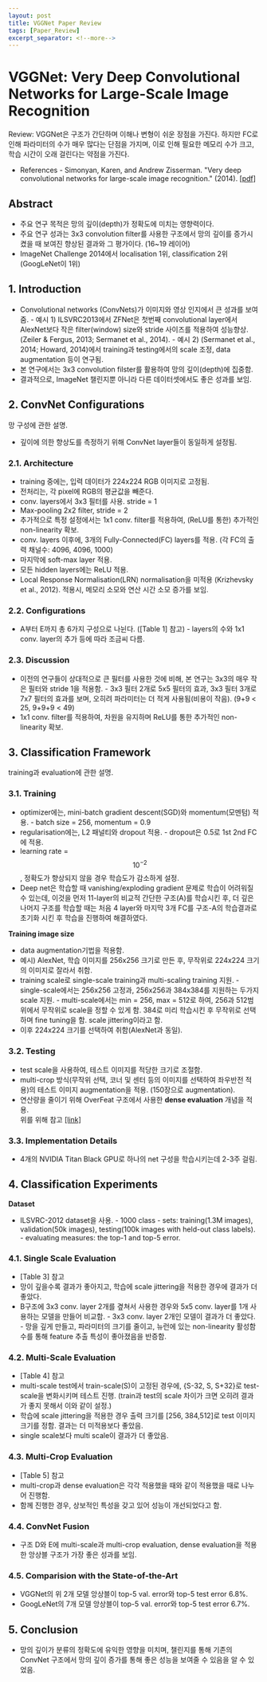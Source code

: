 ```yaml
---
layout: post
title: VGGNet Paper Review
tags: [Paper_Review]
excerpt_separator: <!--more-->
---    
```

# VGGNet: Very Deep Convolutional Networks for Large-Scale Image Recognition

Review: VGGNet은 구조가 간단하며 이해나 변형이 쉬운 장점을 가진다. 하지만 FC로 인해 파라미터의 수가 매우 많다는 단점을 가지며, 이로 인해 필요한 메모리 수가 크고, 학습 시간이 오래 걸린다는 약점을 가진다.   

<!--more-->
- References
        - Simonyan, Karen, and Andrew Zisserman. "Very deep convolutional networks for large-scale image recognition." (2014). [[pdf]](https://arxiv.org/pdf/1409.1556.pdf)

## Abstract
- 주요 연구 목적은 망의 깊이(depth)가 정확도에 미치는 영향력이다.
- 주요 연구 성과는 3x3 convolution filter를 사용한 구조에서 망의 깊이를 증가시켰을 때 보여진 향상된 결과와 그 평가이다. (16~19 레이어)
- ImageNet Challenge 2014에서 localisation 1위, classification 2위 (GoogLeNet이 1위)

## 1. Introduction
- Convolutional networks (ConvNets)가 이미지와 영상 인지에서 큰 성과를 보여줌. 
        - 예시 1) ILSVRC2013에서 ZFNet은 첫번째 convolutional layer에서 AlexNet보다 작은 filter(window) size와 stride 사이즈를 적용하여 성능향상. (Zeiler & Fergus, 2013; Sermanet et al., 2014).
        - 예시 2) (Sermanet et al., 2014; Howard, 2014)에서 training과 testing에서의 scale 조정, data augmentation 등이 연구됨.
- 본 연구에서는 3x3 convolution filster를 활용하여 망의 깊이(depth)에 집중함.
- 결과적으로, ImageNet 챌린지뿐 아니라 다른 데이터셋에서도 좋은 성과를 보임. 

## 2. ConvNet Configurations    
망 구성에 관한 설명.
- 깊이에 의한 향상도를 측정하기 위해 ConvNet layer들이 동일하게 설정됨.

### 2.1. Architecture
- training 중에는, 입력 데이터가 224x224 RGB 이미지로 고정됨.
- 전처리는, 각 pixel에 RGB의 평균값을 빼준다.
- conv. layers에서 3x3 필터를 사용. stride = 1 
- Max-pooling 2x2 filter, stride = 2
- 추가적으로 특정 설정에서는 1x1 conv. filter를 적용하여, (ReLU를 통한) 추가적인 non-linearity 확보.
- conv. layers 이후에, 3개의 Fully-Connected(FC) layers를 적용. (각 FC의 출력 채널수: 4096, 4096, 1000)
- 마지막에 soft-max layer 적용.
- 모든 hidden layers에는 ReLU 적용.
- Local Response Normalisation(LRN) normalisation을 미적용 (Krizhevsky et al., 2012). 적용시, 메모리 소모와 연산 시간 소모 증가를 보임.

### 2.2. Configurations
- A부터 E까지 총 6가지 구성으로 나뉜다. ([Table 1] 참고)
        - layers의 수와 1x1 conv. layer의 추가 등에 따라 조금씨 다름.

### 2.3. Discussion
- 이전의 연구들이 상대적으로 큰 필터를 사용한 것에 비해, 본 연구는 3x3의 매우 작은 필터와 stride 1을 적용함. 
        - 3x3 필터 2개로 5x5 필터의 효과, 3x3 필터 3개로 7x7 필터의 효과를 보며, 오히려 파라미터는 더 적게 사용됨(비용이 작음). (9+9 < 25, 9+9+9 < 49)
- 1x1 conv. filter를 적용하여, 차원을 유지하며 ReLU를 통한 추가적인 non-linearity 확보.

## 3. Classification Framework    
training과 evaluation에 관한 설명.

### 3.1. Training
- optimizer에는, mini-batch gradient descent(SGD)와 momentum(모멘텀) 적용.
        - batch size = 256, momentum = 0.9
- regularisation에는, L2 패널티와 dropout 적용.
        - dropout은 0.5로 1st 2nd FC에 적용.
- learning rate = $$10^{-2}$$, 정확도가 향상되지 않을 경우 학습도가 감소하게 설정.
- Deep net은 학습할 때 vanishing/exploding gradient 문제로 학습이 어려워질 수 있는데, 이것을 먼저 11-layer의 비교적 간단한 구조(A)를 학습시킨 후, 더 깊은 나머지 구조를 학습할 때는 처음 4 layer와 마지막 3개 FC를 구조-A의 학습결과로 초기화 시킨 후 학습을 진행하여 해결하였다.

**Training image size**    
- data augmentation기법을 적용함.
- 예시) AlexNet, 학습 이미지를 256x256 크기로 만든 후, 무작위로 224x224 크기의 이미지로 잘라서 취함.
- training scale로 single-scale training과 multi-scaling training 지원.
        - single-scale에서는 256x256 고정과, 256x256과 384x384를 지원하는 두가지 scale 지원.
        - multi-scale에서는 min = 256, max = 512로 하여, 256과 512범위에서 무작위로 scale을 정할 수 있게 함. 384로 미리 학습시킨 후 무작위로 선택하며 fine tuning을 함. scale jittering이라고 함.
- 이후 224x224 크기를 선택하여 취함(AlexNet과 동일).

### 3.2. Testing
- test scale을 사용하여, 테스트 이미지를 적당한 크기로 조절함. 
- multi-crop 방식(무작위 선택, 코너 및 센터 등의 이미지를 선택하여 좌우반전 적용)의 테스트 이미지 augmentation을 적용. (150장으로 augmentation).
- 연산량을 줄이기 위해 OverFeat 구조에서 사용한 **dense evaluation** 개념을 적용.   
위를 위해 참고 [[link]](https://laonple.blog.me/220749876381)

### 3.3. Implementation Details
- 4개의 NVIDIA Titan Black GPU로 하나의 net 구성을 학습시키는데 2-3주 걸림.

## 4. Classification Experiments    
**Dataset**   
- ILSVRC-2012 dataset을 사용.
        - 1000 class
        - sets: training(1.3M images), validation(50k images), testing(100k images with held-out class labels).
        - evaluating measures: the top-1 and top-5 error.

### 4.1. Single Scale Evaluation
- [Table 3] 참고
- 망이 깊을수록 결과가 좋아지고, 학습에 scale jittering을 적용한 경우에 결과가 더 좋았다.
- B구조에 3x3 conv. layer 2개를 곂쳐서 사용한 경우와 5x5 conv. layer를 1개 사용하는 모델을 만들어 비교함.
        - 3x3 conv. layer 2개인 모델이 결과가 더 좋았다. 
        - 망을 깊게 만들고, 파라미터의 크기를 줄이고, 뉴런에 있는 non-linearity 활성함수를 통해 feature 추출 특성이 좋아졌음을 반증함.

### 4.2. Multi-Scale Evaluation
- [Table 4] 참고
- multi-scale test에서 train-scale(S)이 고정된 경우에, {S-32, S, S+32}로 test-scale을 변화시키며 테스트 진행. (train과 test의 scale 차이가 크면 오히려 결과가 좋지 못해서 이와 같이 설정.)
- 학습에 scale jittering을 적용한 경우 출력 크기를 [256, 384,512]로 test 이미지 크기를 정함. 결과는 더 미적용보다 좋았음. 
- single scale보다 multi scale이 결과가 더 좋았음.

### 4.3. Multi-Crop Evaluation
- [Table 5] 참고
- multi-crop과 dense evaluation은 각각 적용했을 때와 같이 적용했을 때로 나누어 진행함.
- 함께 진행한 경우, 상보적인 특성을 갖고 있어 성능이 개선되었다고 함.

### 4.4. ConvNet Fusion
- 구조 D와 E에 multi-scale과 multi-crop evaluation, dense evaluation을 적용한 앙상블 구조가 가장 좋은 성과를 보임.

### 4.5. Comparision with the State-of-the-Art
- VGGNet의 위 2개 모델 앙상블이 top-5 val. error와 top-5 test error 6.8%.
- GoogLeNet의 7개 모델 앙상블이 top-5 val. error와 top-5 test error 6.7%.

## 5. Conclusion
- 망의 깊이가 분류의 정확도에 유익한 영향을 미치며, 챌린지를 통해 기존의 ConvNet 구조에서 망의 깊이 증가를 통해 좋은 성능을 보여줄 수 있음을 알 수 있었음.